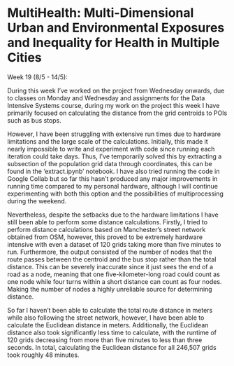 # MultiHealth: Multi-Dimensional Urban and Environmental Exposures and Inequality for Health in Multiple Cities

Week 19 (8/5 - 14/5):

During this week I’ve worked on the project from Wednesday onwards, due to classes on Monday and Wednesday and assignments for the Data Intensive Systems course, during my work on the project this week I have primarily focused on calculating the distance from the grid centroids to POIs such as bus stops.

However, I have been struggling with extensive run times due to hardware limitations and the large scale of the calculations. Initially, this made it nearly impossible to write and experiment with code since running each iteration could take days. Thus, I've temporarily solved this by extracting a subsection of the population grid data through coordinates, this can be found in the ‘extract.ipynb’ notebook. I have also tried running the code in Google Collab but so far this hasn’t produced any major improvements in running time compared to my personal hardware, although I will continue experimenting with both this option and the possibilities of multiprocessing during the weekend.

Nevertheless, despite the setbacks due to the hardware limitations I have still been able to perform some distance calculations. Firstly, I tried to perform distance calculations based on Manchester’s street network obtained from OSM, however, this proved to be extremely hardware intensive with even a dataset of 120 grids taking more than five minutes to run. Furthermore, the output consisted of the number of nodes that the route passes between the centroid and the bus stop rather than the total distance. This can be severely inaccurate since it just sees the end of a road as a node, meaning that one five-kilometer-long road could count as one node while four turns within a short distance can count as four nodes. Making the number of nodes a highly unreliable source for determining distance.

So far I haven’t been able to calculate the total route distance in meters while also following the street network, however, I have been able to calculate the Euclidean distance in meters. Additionally, the Euclidean distance also took significantly less time to calculate, with the runtime of 120 grids decreasing from more than five minutes to less than three seconds. In total, calculating the Euclidean distance for all 246,507 grids took roughly 48 minutes.
